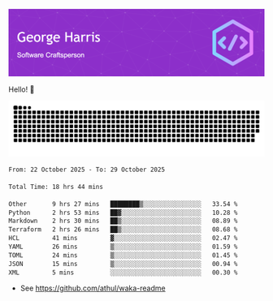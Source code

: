 ![img](./assets/github-header.png)

Hello! :wave:

<div align="center">
  <img  src="https://raw.githubusercontent.com/1999AZZAR/1999AZZAR/readme/resources/grid-snake.svg" alt="snake" />
</div>

<!--START_SECTION:waka-->

```txt
From: 22 October 2025 - To: 29 October 2025

Total Time: 18 hrs 44 mins

Other       9 hrs 27 mins   ████████▒░░░░░░░░░░░░░░░░   33.54 %
Python      2 hrs 53 mins   ██▓░░░░░░░░░░░░░░░░░░░░░░   10.28 %
Markdown    2 hrs 30 mins   ██▒░░░░░░░░░░░░░░░░░░░░░░   08.89 %
Terraform   2 hrs 26 mins   ██▒░░░░░░░░░░░░░░░░░░░░░░   08.68 %
HCL         41 mins         ▓░░░░░░░░░░░░░░░░░░░░░░░░   02.47 %
YAML        26 mins         ▒░░░░░░░░░░░░░░░░░░░░░░░░   01.59 %
TOML        24 mins         ▒░░░░░░░░░░░░░░░░░░░░░░░░   01.45 %
JSON        15 mins         ▒░░░░░░░░░░░░░░░░░░░░░░░░   00.94 %
XML         5 mins          ░░░░░░░░░░░░░░░░░░░░░░░░░   00.30 %
```

<!--END_SECTION:waka-->

- See <https://github.com/athul/waka-readme>
